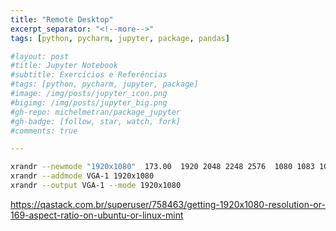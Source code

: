 ```yaml
---
title: "Remote Desktop"
excerpt_separator: "<!--more-->"
tags: [python, pycharm, jupyter, package, pandas]

#layout: post
#title: Jupyter Notebook
#subtitle: Exercícios e Referências
#tags: [python, pycharm, jupyter, package]
#image: /img/posts/jupyter_icon.png
#bigimg: /img/posts/jupyter_big.png
#gh-repo: michelmetran/package_jupyter
#gh-badge: [follow, star, watch, fork]
#comments: true

---
```






```bash
xrandr --newmode "1920x1080"  173.00  1920 2048 2248 2576  1080 1083 1088 1120 -hsync +vsync
xrandr --addmode VGA-1 1920x1080
xrandr --output VGA-1 --mode 1920x1080
```





https://qastack.com.br/superuser/758463/getting-1920x1080-resolution-or-169-aspect-ratio-on-ubuntu-or-linux-mint

